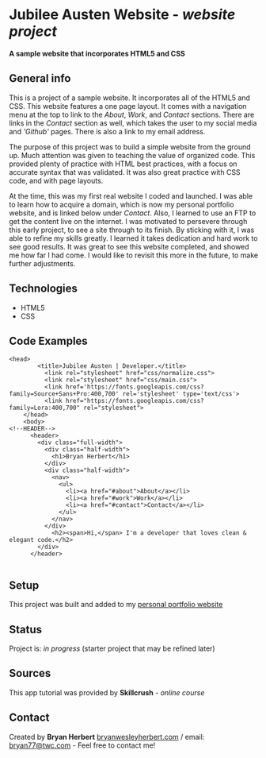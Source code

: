 # Jubilee Austen Website - *website project*
**A sample website that incorporates HTML5 and CSS**

## General info

This is a project of a sample website.  It incorporates all of the HTML5 and CSS.  This website features a one page layout.  It comes with a navigation menu at the top to link to the *About*, *Work*, and *Contact* sections.  There are links in the *Contact* section as well, which takes the user to my social media and *'Github'* pages.  There is also a link to my email address.

The purpose of this project was to build a simple website from the ground up.  Much attention was given to teaching the value of organized code.  This provided plenty of practice with HTML best practices, with a focus on accurate syntax that was validated.  It was also great practice with CSS code, and with page layouts.

At the time, this was my first real website I coded and launched.  I was able to learn how to acquire a domain, which is now my personal portfolio website, and is linked below under *Contact*.  Also, I learned to use an FTP to get the content live on the internet. I was motivated to persevere through this early project, to see a site through to its finish.  By sticking with it, I was able to refine my skills greatly.  I learned it takes dedication and hard work to see good results. It was great to see this website completed, and showed me how far I had come. I would like to revisit this more in the future, to make further adjustments.

## Technologies

- HTML5
- CSS


## Code Examples

```
<head>
        <title>Jubilee Austen | Developer.</title>
          <link rel="stylesheet" href="css/normalize.css">
          <link rel="stylesheet" href="css/main.css">
          <link href='https://fonts.googleapis.com/css?family=Source+Sans+Pro:400,700' rel='stylesheet' type='text/css'>
          <link href="https://fonts.googleapis.com/css?family=Lora:400,700" rel="stylesheet">
    </head>
    <body>
<!--HEADER-->
      <header>
        <div class="full-width">
          <div class="half-width">
            <h1>Bryan Herbert</h1>
          </div>
          <div class="half-width">
            <nav>
              <ul>
                <li><a href="#about">About</a></li>
                <li><a href="#work">Work</a></li>
                <li><a href="#contact">Contact</a></li>
              </ul>
            </nav>
          </div>
            <h2><span>Hi,</span> I'm a developer that loves clean & elegant code.</h2>
        </div>
      </header>
  
```
  
## Setup

This project was built and added to my [personal portfolio website](http://www.bryanwesleyherbert.com/101-code/)

## Status

Project is: *in progress* (starter project that may be refined later)

## Sources

This app tutorial was provided by **Skillcrush** - *online course*

## Contact

Created by **Bryan Herbert** [bryanwesleyherbert.com](http://www.bryanwesleyherbert.com) / email: bryan77@twc.com - Feel free to contact me!




  
  








